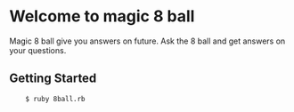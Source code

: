 # Welcome to magic 8 ball
Magic 8 ball give you answers on future. Ask the 8 ball and get answers on your questions.

## Getting Started
        $ ruby 8ball.rb
